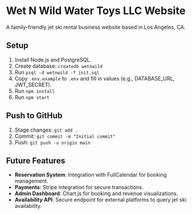 # Wet N Wild Water Toys LLC Website

A family-friendly jet ski rental business website based in Los Angeles, CA.

## Setup
1. Install Node.js and PostgreSQL.
2. Create database: `createdb wetnwild`
3. Run `psql -d wetnwild -f init.sql`
4. Copy `.env.example` to `.env` and fill in values (e.g., DATABASE_URL, JWT_SECRET).
5. Run `npm install`
6. Run `npm start`

## Push to GitHub
1. Stage changes: `git add .`
2. Commit: `git commit -m "Initial commit"`
3. Push: `git push -u origin main`

## Future Features
- **Reservation System**: Integration with FullCalendar for booking management.
- **Payments**: Stripe integration for secure transactions.
- **Admin Dashboard**: Chart.js for booking and revenue visualizations.
- **Availability API**: Secure endpoint for external platforms to query jet ski availability.
